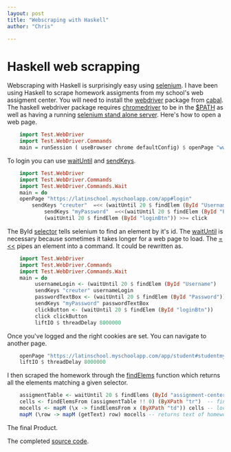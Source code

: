 ```yaml
---
layout: post
title: "Webscraping with Haskell"
author: "Chris"

---
```


# Haskell web scrapping

Webscraping with Haskell is surprisingly easy using [selenium](https://hackage.haskell.org/package/webdriver). I have been using Haskell to scrape homework assigments from my school's web assigment center. You will need to install the [webdriver](https://hackage.haskell.org/package/webdriver) package from [cabal](https://www.haskell.org/cabal/). The haskell webdriver package requires  [chromedriver](https://sites.google.com/a/chromium.org/chromedriver/)   to be in the [$PATH](https://askubuntu.com/questions/322772/how-do-i-add-an-executable-to-my-search-path) as well as having a running [selenium stand alone server](http://docs.seleniumhq.org/download/). Here's how to open a web page.
```haskell
    import Test.WebDriver
    import Test.WebDriver.Commands
    main = runSession ( useBrowser chrome defaultConfig) $ openPage "www.google.com"
```

To login you can use [waitUntil](https://hackage.haskell.org/package/webdriver-0.8.5/docs/Test-WebDriver-Commands-Wait.html) and [sendKeys](https://hackage.haskell.org/package/webdriver-0.8.5/docs/Test-WebDriver-Commands.html).
```haskell
    import Test.WebDriver
    import Test.WebDriver.Commands
    import Test.WebDriver.Commands.Wait
    main = do
   	openPage "https://latinschool.myschoolapp.com/app#login"
       	sendKeys "creuter"  =<< (waitUntil 20 $ findElem (ById "Username"))
            sendKeys "myPassword"  =<<(waitUntil 20 $ findElem (ById "Password"))
            (waitUntil 20 $ findElem (ById "loginBtn")) >>= click
```

The ById [selector](https://hackage.haskell.org/package/webdriver-0.8.5/docs/Test-WebDriver-Commands.html#t:Selector) tells selenium to find an element by it's id. The [waitUntil](https://hackage.haskell.org/package/webdriver-0.8.5/docs/Test-WebDriver-Commands-Wait.html) is necessary because sometimes it takes longer for a web page to load. The [=<<](https://haskell-lang.org/tutorial/operators) pipes an element into a command. It could be rewritten as.
```haskell
    import Test.WebDriver
    import Test.WebDriver.Commands
    import Test.WebDriver.Commands.Wait
    main = do
    	 usernameLogin <- (waitUntil 20 $ findElem (ById "Username")
    	 sendKeys "creuter" usernameLogin
    	 passwordTextBox <- (waitUntil 20 $ findElem (ById "Password"))
    	 sendKeys "myPassword" passwordTextBox
    	 clickButton <- (waitUntil 20 $ findElem (ById "loginBtn"))
    	 click clickButton
    	 liftIO $ threadDelay 8000000
```

Once you've logged and the right cookies are set. You can navigate to another page.
```haskell    
    openPage "https://latinschool.myschoolapp.com/app/student#studentmyday/assignment-center"
    liftIO $ threadDelay 8000000
```

I then scraped the homework through  the [findElems](https://hackage.haskell.org/package/webdriver-0.8.5/docs/Test-WebDriver-Commands.html) function which returns all the elements matching a given selector.
```haskell
    assigmentTable <- waitUntil 20 $ findElems (ById "assignment-center-assignment-items")  -- locate assigment table
    cells <- findElemsFrom (assigmentTable !! 0) (ByXPath "tr")  -- find all table data rows
    mocells <- mapM (\x -> findElemsFrom x (ByXPath "td")) cells -- locate all data columns withing rows
    mapM (\row -> mapM (getText) row) mocells -- returns text of homework table
```
The final Product. 

<script src="https://asciinema.org/a/6vkZdPqqrpJxooWZgiXhraPqq.js" id="asciicast-6vkZdPqqrpJxooWZgiXhraPqq" async></script>

The completed [source code](https://github.com/Chrisr850/scraping).